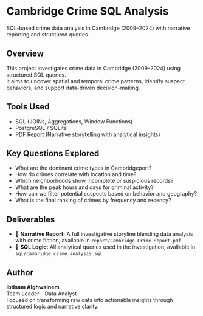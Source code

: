 # Cambridge Crime SQL Analysis
SQL-based crime data analysis in Cambridge (2009–2024) with narrative reporting and structured queries.

## Overview
This project investigates crime data in Cambridge (2009–2024) using structured SQL queries.  
It aims to uncover spatial and temporal crime patterns, identify suspect behaviors, and support data-driven decision-making.

## Tools Used
- SQL (JOINs, Aggregations, Window Functions)
- PostgreSQL / SQLite
- PDF Report (Narrative storytelling with analytical insights)

## Key Questions Explored
- What are the dominant crime types in Cambridgeport?
- How do crimes correlate with location and time?
- Which neighborhoods show incomplete or suspicious records?
- What are the peak hours and days for criminal activity?
- How can we filter potential suspects based on behavior and geography?
- What is the final ranking of crimes by frequency and recency?

## Deliverables
- 📄 **Narrative Report:** A full investigative storyline blending data analysis with crime fiction, available in `report/Cambridge Crime Report.pdf`
- 🧠 **SQL Logic:** All analytical queries used in the investigation, available in `sql/cambridge_crime_analysis.sql`

## Author
**Ibtisam Alghwainem**  
Team Leader – Data Analyst  
Focused on transforming raw data into actionable insights through structured logic and narrative clarity.
